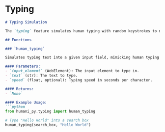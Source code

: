 
# Typing
```markdown
# Typing Simulation

The `typing` feature simulates human typing with random keystrokes to make automation look natural.

## Functions

### `human_typing`

Simulates typing text into a given input field, mimicking human typing speed and errors.

#### Parameters:
- `input_element` (WebElement): The input element to type in.
- `text` (str): The text to type.
- `speed` (float, optional): Typing speed in seconds per character.

#### Returns:
- `None`

#### Example Usage:
```python
from humani_py.typing import human_typing

# Type "Hello World" into a search box
human_typing(search_box, "Hello World")
